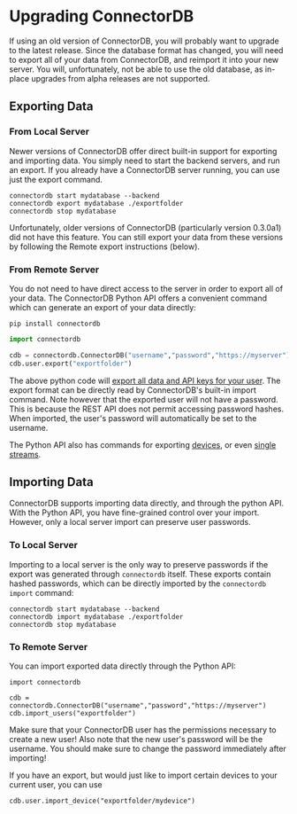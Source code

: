 
Upgrading ConnectorDB
=======================================

If using an old version of ConnectorDB, you will probably want to upgrade to the latest release.
Since the database format has changed, you will need to export all of your data from ConnectorDB,
and reimport it into your new server. You will, unfortunately, not be able to use the old database,
as in-place upgrades from alpha releases are not supported.


## Exporting Data

### From Local Server

Newer versions of ConnectorDB offer direct built-in support for exporting and importing data.
You simply need to start the backend servers, and run an export. If you already have a ConnectorDB
server running, you can use just the export command.

```
connectordb start mydatabase --backend
connectordb export mydatabase ./exportfolder
connectordb stop mydatabase
```

Unfortunately, older versions of ConnectorDB (particularly version 0.3.0a1) did not have this feature.
You can still export your data from these versions by following the Remote export instructions (below).

### From Remote Server

You do not need to have direct access to the server in order to export all of your data. The ConnectorDB
Python API offers a convenient command which can generate an export of your data directly:

```
pip install connectordb
```

```python
import connectordb

cdb = connectordb.ConnectorDB("username","password","https://myserver")
cdb.user.export("exportfolder")
```

The above python code will [export all data and API keys for your user](http://connectordb-python.readthedocs.io/en/latest/connectordb.html#connectordb._user.User.export). The export format can be directly
read by ConnectorDB's built-in import command. Note however that the exported user will not have a password. This is because the REST API does not permit accessing password hashes. When imported, the user's password will automatically be set to the username.

The Python API also has commands for exporting [devices](http://connectordb-python.readthedocs.io/en/latest/connectordb.html#connectordb._user.User.export), or even [single streams](http://connectordb-python.readthedocs.io/en/latest/connectordb.html#connectordb._stream.Stream.export).

## Importing Data

ConnectorDB supports importing data directly, and through the python API. With the Python API, you have fine-grained control over your import. However,
only a local server import can preserve user passwords.

### To Local Server

Importing to a local server is the only way to preserve passwords if the export was generated through `connectordb` itself. These exports contain hashed passwords,
which can be directly imported by the `connectordb import` command:

```
connectordb start mydatabase --backend
connectordb import mydatabase ./exportfolder
connectordb stop mydatabase
```

### To Remote Server

You can import exported data directly through the Python API:

```
import connectordb

cdb = connectordb.ConnectorDB("username","password","https://myserver")
cdb.import_users("exportfolder")
```

Make sure that your ConnectorDB user has the permissions necessary to create a new user! Also note that the new user's password will be the username. You should make sure
to change the password immediately after importing!

If you have an export, but would just like to import certain devices
to your current user, you can use


```
cdb.user.import_device("exportfolder/mydevice")
```